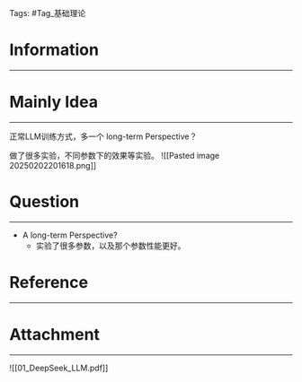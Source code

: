 Tags: #Tag_基础理论 
# Information
---


# Mainly Idea
---
正常LLM训练方式，多一个 long-term Perspective？

做了很多实验，不同参数下的效果等实验。
![[Pasted image 20250202201618.png]]


# Question
---
- A long-term Perspective?
	- 实验了很多参数，以及那个参数性能更好。

# Reference
---


# Attachment
---
![[01_DeepSeek_LLM.pdf]]